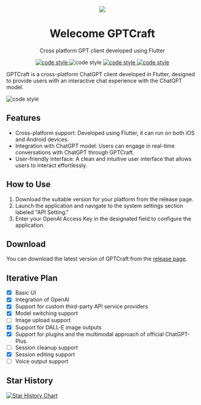 <p align="center">
    <img src="https://raw.githubusercontent.com/onlyGuo/chatgpt_desktop/main/assets/chatgpt.png" />
</p>
<h1 align="center">Welecome GPTCraft</h1>
<p align="center">
    <span>Cross platform GPT client developed using Flutter</span>
</p>
    
<p align="center">
  <a href="https://github.com/onlyGuo/chatgpt_desktop/blob/master/LICENSE">
    <img alt="code style" src="https://img.shields.io/github/license/onlyGuo/chatgpt_desktop.svg?style=popout">
  </a>
  <img alt="code style" src="https://img.shields.io/github/commit-activity/m/onlyGuo/chatgpt_desktop"/>
  <a href="https://github.com/onlyGuo/chatgpt_desktop/releases">
    <img alt="code style" src="https://img.shields.io/github/downloads/onlyGuo/chatgpt_desktop/total"/>  
  </a>
  <a href="https://github.com/onlyGuo/chatgpt_desktop/releases">
    <img alt="code style" src="https://img.shields.io/github/release-date/onlyGuo/chatgpt_desktop"/>  
  </a>

</p>

GPTCraft is a cross-platform ChatGPT client developed in Flutter, designed to provide users with an interactive chat experience with the ChatGPT model.

<img alt="code style" src="https://raw.githubusercontent.com/onlyGuo/chatgpt_desktop/main/docs/img/windows.png"/>

## Features
- Cross-platform support: Developed using Flutter, it can run on both iOS and Android devices.
- Integration with ChatGPT model: Users can engage in real-time conversations with ChatGPT through GPTCraft.
- User-friendly interface: A clean and intuitive user interface that allows users to interact effortlessly.

## How to Use
1. Download the suitable version for your platform from the release page.
2. Launch the application and navigate to the system settings section labeled "API Setting."
3. Enter your OpenAI Access Key in the designated field to configure the application.

## Download
You can download the latest version of GPTCraft from the [release page](https://github.com/onlyGuo/chatgpt_desktop/releases).

## Iterative Plan
- [x] Basic UI
- [x] Integration of OpenAI
- [x] Support for custom third-party API service providers
- [x] Model switching support
- [ ] Image upload support
- [x] Support for DALL-E image outputs
- [x] Support for plugins and the multimodal approach of official ChatGPT-Plus.
- [ ] Session cleanup support
- [x] Session editing support
- [ ] Voice output support

## Star History

[![Star History Chart](https://api.star-history.com/svg?repos=onlyGuo/chatgpt_desktop&type=Date)](https://star-history.com/#onlyGuo/chatgpt_desktop&Date)
